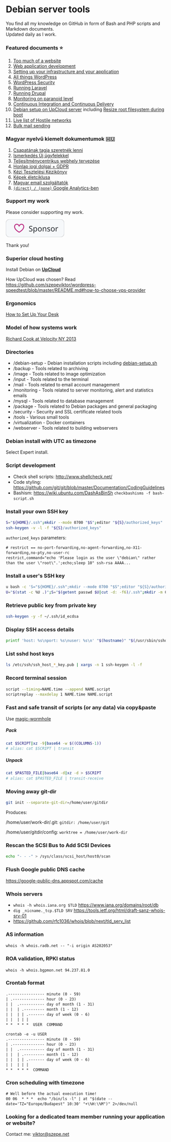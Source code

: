 # Debian server tools

You find all my knowledge on GitHub in form of Bash and PHP scripts and Markdown documents.  
Updated daily as I work.

### Featured documents :star:

1. [Too much of a website](/webserver/Production-website.md)
1. [Web application development](/webserver/PHP-development.md)
1. [Setting up your infrastructure and your application](/Onboarding.md)
1. [All things WordPress](https://github.com/szepeviktor/wordpress-website-lifecycle)
1. [WordPress Security](https://github.com/szepeviktor/wordpress-website-lifecycle/blob/master/WordPress-security.md)
1. [Running Laravel](https://github.com/szepeviktor/running-laravel)
1. [Running Drupal](/webserver/Drupal.md)
1. [Monitoring on paranoid level](/monitoring#readme)
1. [Continuous Integration and Continuous Delivery](/webserver/Continuous-integration-Continuous-delivery.md)
1. [Debian setup on UpCloud server](/debian-setup)
   including [Resize root filesystem during boot](/debian-setup/debian-resizefs.sh)
1. [Live list of Hostile networks](/security/myattackers-ipsets/ipset)
1. [Bulk mail sending](/mail/README.md#bulk-mail)

### Magyar nyelvű kiemelt dokumentumok :hungary:

1. [Csapatának tagja szeretnék lenni](/CV2.md)
1. [Ismerkedés Új ügyfelekkel](/Onboarding-business.md)
1. [Teljesítménycentrikus webhely tervezése](/webserver/Website-Funnel-UX.md)
1. [Honlap jogi dolgai + GDPR](/webserver/Production-website.md#jogi-dolgok-hu)
1. [Kézi Tesztelési Kézikönyv](/webserver/Manual-testing-HU.md)
1. [Képek életciklusa](/image/Kep-eletciklus.md)
1. [Magyar email szolgáltatók](/mail/Hungarian-ESP.md)
1. [`(direct) / (none)` Google Analytics-ben](/monitoring/Analytics-direct-none-traffic.md)

### Support my work

Please consider supporting my work.

[![Sponsor](https://github.com/szepeviktor/.github/raw/master/.github/assets/github-like-sponsor-button.svg)](https://github.com/sponsors/szepeviktor)

Thank you!

### Superior cloud hosting

Install Debian on [**UpCloud**](https://www.upcloud.com/register/?promo=U29Q8S)

How UpCloud was chosen? Read https://github.com/szepeviktor/wordpress-speedtest/blob/master/README.md#how-to-choose-vps-provider

### Ergonomics

[How to Set Up Your Desk](https://youtu.be/F8_ME4VwTiw?t=31)

### Model of how systems work

[Richard Cook at Velocity NY 2013](https://youtu.be/PGLYEDpNu60?t=5m44s)

### Directories

- /debian-setup - Debian installation scripts including [debian-setup.sh](/debian-setup/debian-setup.sh)
- /backup - Tools related to archiving
- /image - Tools related to image optimization
- /input - Tools related to the terminal
- /mail - Tools related to email account management
- /monitoring - Tools related to server monitoring, alert and statistics emails
- /mysql - Tools related to database management
- /package - Tools related to Debian packages and general packaging
- /security - Security and SSL certificate related tools
- /tools - Various small tools
- /virtualization - Docker containers
- /webserver - Tools related to building webservers

### Debian install with UTC as timezone

Select Expert install.

### Script development

- Check shell scripts: http://www.shellcheck.net/
- Code styling: https://github.com/git/git/blob/master/Documentation/CodingGuidelines
- Bashism: https://wiki.ubuntu.com/DashAsBinSh `checkbashisms -f bash-script.sh`

### Install your own SSH key

```bash
S="${HOME}/.ssh";mkdir --mode 0700 "$S";editor "${S}/authorized_keys"
ssh-keygen -v -l -f "${S}/authorized_keys"
```

`authorized_keys` parameters:

```
# restrict == no-port-forwarding,no-agent-forwarding,no-X11-forwarding,no-pty,no-user-rc
restrict,command="echo 'Please login as the user \"debian\" rather than the user \"root\".';echo;sleep 10" ssh-rsa AAAA...
```

### Install a user's SSH key

```bash
u bash -c 'S="${HOME}/.ssh";mkdir --mode 0700 "$S";editor "${S}/authorized_keys"'
U="$(stat -c %U .)";S="$(getent passwd $U|cut -d: -f6)/.ssh";mkdir -m 0700 "$S";editor "${S}/authorized_keys";chown -R $U:$U "$S"
```

### Retrieve public key from private key

```bash
ssh-keygen -y -f ~/.ssh/id_ecdsa
```

### Display SSH access details

```bash
printf 'host: %s\nport: %s\nuser: %s\n' "$(hostname)" "$(/usr/sbin/sshd -T -C user=root -C host=localhost -C addr=localhost|sed -n -e 's/^port \([0-9]\+\)$/\1/p')" "$(ls -tr /home/|tail -n1)"
```

### List sshd host keys

```bash
ls /etc/ssh/ssh_host_*_key.pub | xargs -n 1 ssh-keygen -l -f
```

### Record terminal session

```bash
script --timing=NAME.time --append NAME.script
scriptreplay --maxdelay 1 NAME.time NAME.script
```

### Fast and safe transit of scripts (or any data) via copy&paste

Use [magic-wormhole](https://github.com/warner/magic-wormhole)

##### Pack

```bash
cat $SCRIPT|xz -9|base64 -w $((COLUMNS-1))
# alias: cat $SCRIPT | transit
```

##### Unpack

```bash
cat $PASTED_FILE|base64 -d|xz -d > $SCRIPT
# alias: cat $PASTED_FILE | transit-receive
```

### Moving away git-dir

```bash
git init --separate-git-dir=/home/user/gitdir
```

Produces:

/home/user/work-dir/.git: `gitdir: /home/user/git`

/home/user/gitdir/config: `worktree = /home/user/work-dir`

### Rescan the SCSI Bus to Add SCSI Devices

```bash
echo "- - -" > /sys/class/scsi_host/host0/scan
```

### Flush Google public DNS cache

https://google-public-dns.appspot.com/cache

### Whois servers

- `whois -h whois.iana.org $TLD` https://www.iana.org/domains/root/db
- `dig _nicname._tcp.$TLD SRV` https://tools.ietf.org/html/draft-sanz-whois-srv-01
- https://github.com/rfc1036/whois/blob/next/tld_serv_list

### AS information

`whois -h whois.radb.net -- "-i origin AS202053"`

### ROA validation, RPKI status

`whois -h whois.bgpmon.net 94.237.81.0`

<!-- UNICODE owl domain name 
[﴾͡๏̯͡๏﴿.tk](http://xn--wta3hb403ica11187ama.tk/) -->

### Crontab format

```
.---------------- minute (0 - 59)
| .-------------- hour (0 - 23)
| |  .----------- day of month (1 - 31)
| |  | .--------- month (1 - 12)
| |  | | .------- day of week (0 - 6)
| |  | | |
* *  * * *  USER  COMMAND
```

```
crontab -e -u USER
.---------------- minute (0 - 59)
| .-------------- hour (0 - 23)
| |  .----------- day of month (1 - 31)
| |  | .--------- month (1 - 12)
| |  | | .------- day of week (0 - 6)
| |  | | |
* *  * * *  COMMAND
```

### Cron scheduling with timezone

```cron
# Well before the actual execution time!
00 06  * * *  echo "/bin/ls -l" | at "$(date --date='TZ="Europe/Budapest" 10:30' "+\%H:\%M")" 2>/dev/null
```

### Looking for a dedicated team member running your application or website?

Contact me: viktor@szepe.net
